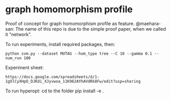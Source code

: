 # graph homomorphism profile
Proof of concept for graph homomorphism profile as feature.
@maehara-san: The name of this repo is due to the simple proof paper, when we called it "network".

To run experiments, install required packages, then:

```
python svm.py --dataset MUTAG --hom_type tree --C 10 --gamma 0.1 --num_run 100
```

Experiment sheet:
```
https://docs.google.com/spreadsheets/d/1-1gXlCyXHpO_DJKdi_XJyvwoa_11K962AYhAVdRk8Fw/edit?usp=sharing
```

To run hyperopt:
cd to the folder
pip install -e .
